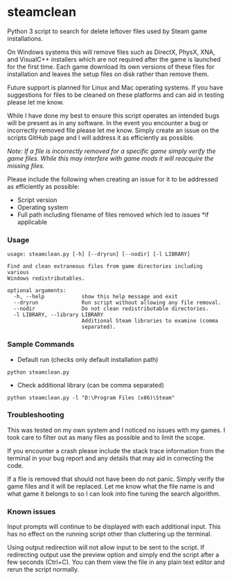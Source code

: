 # steamclean #
Python 3 script to search for delete leftover files used by Steam game installations.

On Windows systems this will remove files such as DirectX, PhysX, XNA, and VisualC++ installers which are not required after the game is launched for the first time. Each game download its own versions of these files for installation and leaves the setup files on disk rather than remove them.

Future support is planned for Linux and Mac operating systems. If you have suggestions for files to be cleaned on these platforms and can aid in testing please let me know.

While I have done my best to ensure this script operates an intended bugs will be present as in any software. In the event you encounter a bug or incorrectly removed file please let me know. Simply create an issue on the scripts GitHub page and I will address it as efficiently as possible.

*Note: If a file is incorrectly removed for a specific game simply verify the game files. While this may interfere with game mods it will reacquire the missing files.*

Please include the following when creating an issue for it to be addressed as efficiently as possible:
- Script version
- Operating system
- Full path including filename of files removed which led to issues *if applicable

### Usage ###
```
usage: steamclean.py [-h] [--dryrun] [--nodir] [-l LIBRARY]

Find and clean extraneous files from game directories including various
Windows redistributables.

optional arguments:
  -h, --help            show this help message and exit
  --dryrun              Run script without allowing any file removal.
  --nodir               Do not clean redistributable directories.
  -l LIBRARY, --library LIBRARY
                        Additional Steam libraries to examine (comma
                        separated).
```

### Sample Commands ###

* Default run (checks only default installation path)
```
python steamclean.py
```

* Check additional library (can be comma separated)
```
python steamclean.py -l "D:\Program Files (x86)\Steam"
```

### Troubleshooting
This was tested on my own system and I noticed no issues with my games. I took care to filter out as many files as possible and to limit the scope. 

If you encounter a crash please include the stack trace information from the terminal in your bug report and any details that may aid in correcting the code.

If a file is removed that should not have been do not panic. Simply verify the game files and it will be replaced. Let me know what the file name is and what game it belongs to so I can look into fine tuning the search algorithm.

### Known issues
Input prompts will continue to be displayed with each additional input. This has no effect on the running script other than cluttering up the terminal.

Using output redirection will not allow input to be sent to the script. If redirecting output use the preview option and simply end the script after a few seconds (Ctrl+C). You can them view the file in any plain text editor and rerun the script normally.